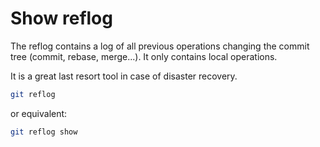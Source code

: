 # Show reflog
The reflog contains a log of all previous
operations changing the commit tree (commit, rebase, merge...).
It only contains local operations.

It is a great last resort tool in case of disaster recovery.

``` sh
git reflog
```

or equivalent:

``` sh
git reflog show
```

